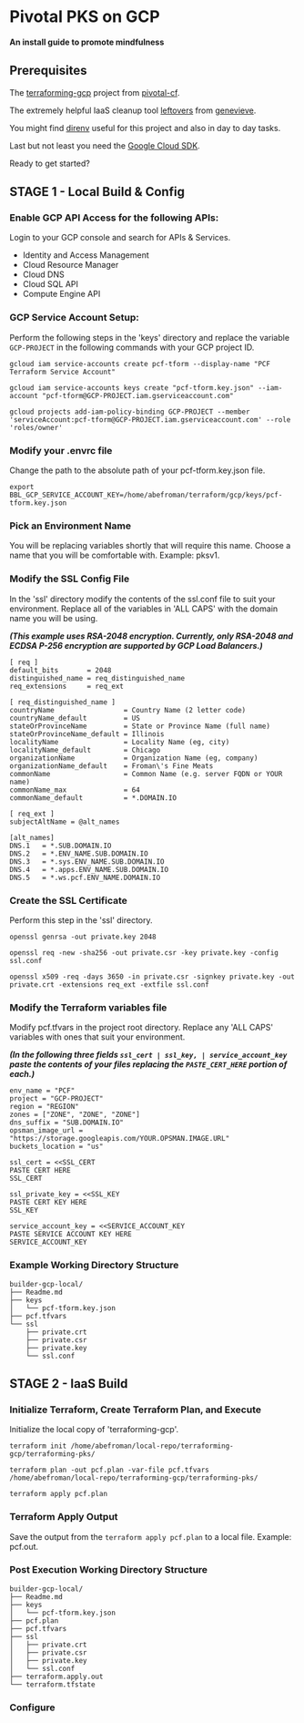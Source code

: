 # Pivotal PKS on GCP
**An install guide to promote mindfulness**

## Prerequisites
The [terraforming-gcp](https://github.com/pivotal-cf/terraforming-gcp/) project from [pivotal-cf](https://github.com/pivotal-cf).

The extremely helpful IaaS cleanup tool [leftovers](https://github.com/genevieve/leftovers) from [genevieve](https://github.com/genevieve).

You might find [direnv](https://direnv.net/) useful for this project and also in day to day tasks.

Last but not least you need the [Google Cloud SDK](https://cloud.google.com/sdk/docs/).

Ready to get started?

## STAGE 1 - Local Build & Config
### Enable GCP API Access for the following APIs:
Login to your GCP console and search for APIs & Services.

  - Identity and Access Management
  - Cloud Resource Manager
  - Cloud DNS
  - Cloud SQL API
  - Compute Engine API

### GCP Service Account Setup:
Perform the following steps in the 'keys' directory and replace the variable `GCP-PROJECT` in the following commands with your GCP project ID.
```
gcloud iam service-accounts create pcf-tform --display-name "PCF Terraform Service Account"

gcloud iam service-accounts keys create "pcf-tform.key.json" --iam-account "pcf-tform@GCP-PROJECT.iam.gserviceaccount.com"

gcloud projects add-iam-policy-binding GCP-PROJECT --member 'serviceAccount:pcf-tform@GCP-PROJECT.iam.gserviceaccount.com' --role 'roles/owner'
```

### Modify your .envrc file
Change the path to the absolute path of your pcf-tform.key.json file.
```
export BBL_GCP_SERVICE_ACCOUNT_KEY=/home/abefroman/terraform/gcp/keys/pcf-tform.key.json
```

### Pick an Environment Name
You will be replacing variables shortly that will require this name. Choose a name that you will be comfortable with. Example: pksv1.

### Modify the SSL Config File
In the 'ssl' directory modify the contents of the ssl.conf file to suit your environment. Replace all of the variables in 'ALL CAPS' with the domain name you will be using.

__*(This example uses RSA-2048 encryption. Currently, only RSA-2048 and ECDSA P-256 encryption are supported by GCP Load Balancers.)*__
```
[ req ]
default_bits       = 2048
distinguished_name = req_distinguished_name
req_extensions     = req_ext

[ req_distinguished_name ]
countryName                 = Country Name (2 letter code)
countryName_default         = US
stateOrProvinceName         = State or Province Name (full name)
stateOrProvinceName_default = Illinois
localityName                = Locality Name (eg, city)
localityName_default        = Chicago
organizationName            = Organization Name (eg, company)
organizationName_default    = Froman\'s Fine Meats
commonName                  = Common Name (e.g. server FQDN or YOUR name)
commonName_max              = 64
commonName_default          = *.DOMAIN.IO

[ req_ext ]
subjectAltName = @alt_names

[alt_names]
DNS.1   = *.SUB.DOMAIN.IO
DNS.2   = *.ENV_NAME.SUB.DOMAIN.IO
DNS.3	= *.sys.ENV_NAME.SUB.DOMAIN.IO
DNS.4	= *.apps.ENV_NAME.SUB.DOMAIN.IO
DNS.5	= *.ws.pcf.ENV_NAME.DOMAIN.IO
```

### Create the SSL Certificate
Perform this step in the 'ssl' directory.
```
openssl genrsa -out private.key 2048

openssl req -new -sha256 -out private.csr -key private.key -config ssl.conf

openssl x509 -req -days 3650 -in private.csr -signkey private.key -out private.crt -extensions req_ext -extfile ssl.conf
```

### Modify the Terraform variables file
Modify pcf.tfvars in the project root directory. Replace any 'ALL CAPS' variables with ones that suit your environment.

__*(In the following three fields `ssl_cert | ssl_key, | service_account_key` paste the contents of your files replacing the `PASTE_CERT_HERE` portion of each.)*__
```
env_name = "PCF"
project	= "GCP-PROJECT"
region = "REGION"
zones = ["ZONE", "ZONE", "ZONE"]
dns_suffix = "SUB.DOMAIN.IO"
opsman_image_url = "https://storage.googleapis.com/YOUR.OPSMAN.IMAGE.URL"
buckets_location = "us"

ssl_cert = <<SSL_CERT
PASTE CERT HERE
SSL_CERT

ssl_private_key = <<SSL_KEY
PASTE CERT KEY HERE
SSL_KEY

service_account_key = <<SERVICE_ACCOUNT_KEY
PASTE SERVICE ACCOUNT KEY HERE
SERVICE_ACCOUNT_KEY
```

### Example Working Directory Structure
```
builder-gcp-local/
├── Readme.md
├── keys
│   └── pcf-tform.key.json
├── pcf.tfvars
└── ssl
    ├── private.crt
    ├── private.csr
    ├── private.key
    └── ssl.conf
```

## STAGE 2 - IaaS Build
### Initialize Terraform, Create Terraform Plan, and Execute
Initialize the local copy of 'terraforming-gcp'.
```
terraform init /home/abefroman/local-repo/terraforming-gcp/terraforming-pks/

terraform plan -out pcf.plan -var-file pcf.tfvars /home/abefroman/local-repo/terraforming-gcp/terraforming-pks/

terraform apply pcf.plan
```

### Terraform Apply Output
Save the output from the `terraform apply pcf.plan` to a local file. Example: pcf.out.


### Post Execution Working Directory Structure
```
builder-gcp-local/
├── Readme.md
├── keys
│   └── pcf-tform.key.json
├── pcf.plan
├── pcf.tfvars
├── ssl
│   ├── private.crt
│   ├── private.csr
│   ├── private.key
│   └── ssl.conf
├── terraform.apply.out
└── terraform.tfstate
```

### Configure
<!--- SAMPLE COMMENT --->
